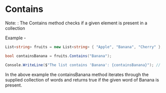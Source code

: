 # Contains

Note:
:  The Contains method checks if a given element is present in a collection

Example -

```C#
List<string> fruits = new List<string> { "Apple", "Banana", "Cherry" };

bool containsBanana = fruits.Contains("Banana");

Console.WriteLine($"The list contains 'Banana': {containsBanana}"); // Outputs: The list contains 'Banana': True
```

In the above example the containsBanana method iterates through the supplied collection of words and
returns true if the given word of Banana is present.